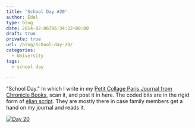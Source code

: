```yaml
---
title: 'School Day #20'
author: Edel
type: blog
date: 2014-02-06T06:34:22+00:00
draft: true
private: true
url: /blog/school-day-20/
categories:
  - University
tags:
  - school day

---
```

"School Day." In which I write in my [Petit Collage Paris Journal from Chronicle Books][1], scan it, and post it in here. The coded bits are in the rigid form of [elian script][2]. They are mostly there in case family members get a hand on my journal and reads it.

[<img src="http://erzadel.net/blog/wp-content/uploads/2014/02/Day-20.png" alt="Day 20" class="img-responsive" />][3]




 [1]: http://www.chroniclebooks.com/titles/petit-collage-paris-journal.html
 [2]: http://www.ccelian.com/concepca.html
 [3]: http://erzadel.net/blog/wp-content/uploads/2014/02/Day-20.png